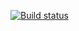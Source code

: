 [![Build status](https://ci.appveyor.com/api/projects/status/wmk1ny46lo5hf9aq?svg=true)](https://ci.appveyor.com/project/raptor-vrn/ajs-hometask-5-destructuring)